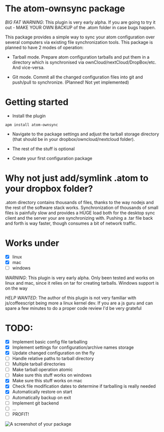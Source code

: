 # The atom-ownsync package
_BIG FAT WARNING_: This plugin is very early alpha. If you are going to try it out - MAKE YOUR OWN BACKUP of the .atom folder in case bugs happen.

This package provides a simple way to sync your atom configuration over several computers via existing file synchronization tools. This package is planned to have 2 modes of operation:

- Tarball mode. Prepare atom configuration tarballs and put them in a directory which is synchronised via ownCloud/nextCloud/DropBox/etc. And vice-versa.

- Git mode. Commit all the changed configuration files into git and push/pull to synchronize. (Planned! Not yet implemented)

# Getting started

- Install the plugin
```
apm install atom-ownsync
```
- Navigate to the package settings and adjust the tarball storage directory (that should be in your dropbox/owncloud/nextcloud folder).

- The rest of the stuff is optional

- Create your first configuration package

# Why not just add/symlink .atom to your dropbox folder?

.atom directory contains thousands of files, thanks to the way nodejs and the rest of the software stack works. Synchronization of thousands of small files is painfully slow and provides a HUGE load both for the desktop sync client and the server your are synchronizing with. Pushing a .tar file back and forth is way faster, though consumes a bit of network traffic.

# Works under
- [X] linux
- [X] mac
- [ ] windows

_WARNING_: This plugin is very early alpha. Only been tested and works on linux and mac, since it relies on tar for creating tarballs. Windows support is on the way

_HELP WANTED_: The author of this plugin is not very familiar with js/coffeescript being more a linux kernel dev. If you are a js guru and can spare a few minutes to do a proper code review I'd be very grateful

# TODO:
- [X] Implement basic config file tarballing
- [X] Implement settings for configuration/archive names storage
- [X] Update changed configuration on the fly
- [ ] Handle relative paths to tarball directory
- [ ] Multiple tarball directories
- [ ] Make tarball operation atomic
- [ ] Make sure this stuff works on windows
- [X] Make sure this stuff works on mac
- [X] Check file modification dates to determine if tarballing is really needed
- [X] Automatically restore on start
- [ ] Automatically backup on exit
- [ ] Implement git backend
- [ ] ...
- [ ] PROFIT!

![A screenshot of your package](https://f.cloud.github.com/assets/69169/2290250/c35d867a-a017-11e3-86be-cd7c5bf3ff9b.gif)
